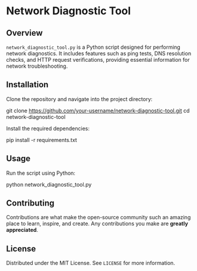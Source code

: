 # Network Diagnostic Tool

## Overview
`network_diagnostic_tool.py` is a Python script designed for performing network diagnostics. It includes features such as ping tests, DNS resolution checks, and HTTP request verifications, providing essential information for network troubleshooting.

## Installation
Clone the repository and navigate into the project directory:

git clone https://github.com/your-username/network-diagnostic-tool.git
cd network-diagnostic-tool

Install the required dependencies:

pip install -r requirements.txt

## Usage
Run the script using Python:

python network_diagnostic_tool.py

## Contributing
Contributions are what make the open-source community such an amazing place to learn, inspire, and create. Any contributions you make are **greatly appreciated**.

## License
Distributed under the MIT License. See `LICENSE` for more information.
